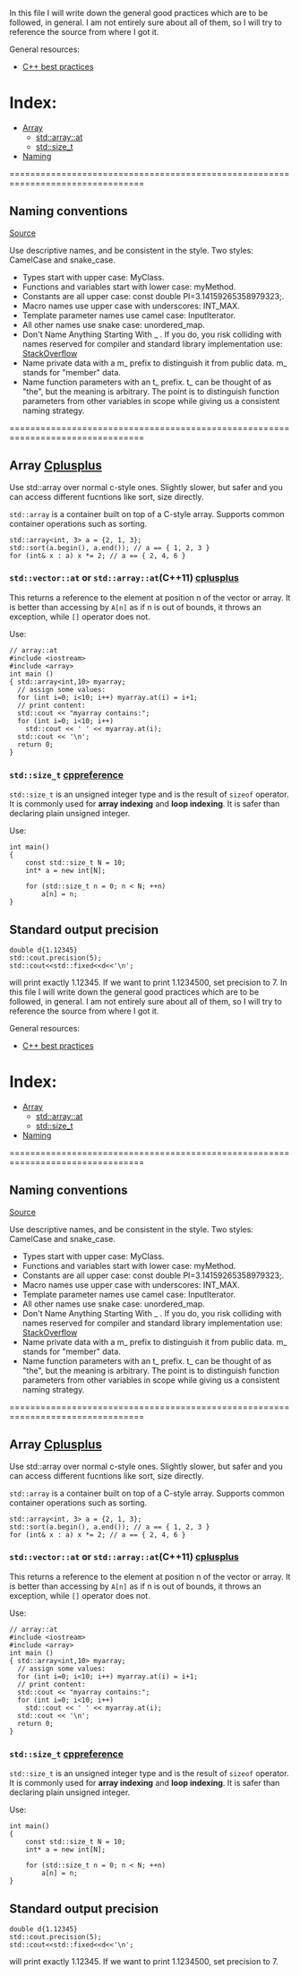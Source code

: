 In this file I will write down the general good practices which are to be followed, in general. I am not entirely sure about all of them, so I will try to reference the source from where I  got it.

General resources:
* [C++ best practices](https://www.gitbook.com/book/lefticus/cpp-best-practices/details)

# Index:

* [Array](#S-array)
    * [std::array::at](#S-array-at)
    * [std::size_t](#S-array-size_t)
* [Naming](#S-naming) 

================================================================================
## <a name="#S-naming"> </a> Naming conventions 

[Source](https://lefticus.gitbooks.io/cpp-best-practices/content/03-Style.html)

Use descriptive names, and be consistent in the style. Two styles: CamelCase and snake_case.

* Types start with upper case: MyClass.
* Functions and variables start with lower case: myMethod.
* Constants are all upper case: const double PI=3.14159265358979323;.
* Macro names use upper case with underscores: INT_MAX.
* Template parameter names use camel case: InputIterator.
* All other names use snake case: unordered_map.
* Don't Name Anything Starting With _ . If you do, you risk colliding with names reserved for compiler and standard library implementation use: [StackOverflow](
http://stackoverflow.com/questions/228783/what-are-the-rules-about-using-an-underscore-in-a-c-identifier)
* Name private data with a m_ prefix to distinguish it from public data. m_ stands for "member" data.
* Name function parameters with an t_ prefix. t_ can be thought of as "the", but the meaning is arbitrary. The point is to distinguish function parameters from other variables in scope while giving us a consistent naming strategy.

================================================================================

## <a name="S-array"> </a> Array [Cplusplus](http://www.cplusplus.com/doc/tutorial/arrays/)


Use std::array over normal c-style ones. Slightly slower, but safer and you can access different fucntions like sort, size directly.

`std::array` is a container built on top of a C-style array. Supports common container operations such as sorting.
```
std::array<int, 3> a = {2, 1, 3};
std::sort(a.begin(), a.end()); // a == { 1, 2, 3 }
for (int& x : a) x *= 2; // a == { 2, 4, 6 }
```

### <a name="S-array-at"> </a> `std::vector::at` or `std::array::at`(C++11) [cplusplus](http://www.cplusplus.com/reference/array/array/at/)

This returns a reference to the element at position n of the vector or array. It is better than accessing by `A[n]` as if n is out of bounds, it throws an exception, while `[]` operator does not.

Use:

```
// array::at
#include <iostream>
#include <array>
int main ()
{ std::array<int,10> myarray;
  // assign some values:
  for (int i=0; i<10; i++) myarray.at(i) = i+1;
  // print content:
  std::cout << "myarray contains:";
  for (int i=0; i<10; i++)
    std::cout << ' ' << myarray.at(i);
  std::cout << '\n';
  return 0;
}
```
### <a name="#S-array-size_t"> </a> `std::size_t` [cppreference](http://en.cppreference.com/w/cpp/types/size_t)

`std::size_t` is an unsigned integer type and is the result of `sizeof` operator. It is commonly used for **array indexing** and **loop indexing**. It is safer than declaring plain unsigned integer.

Use:
```
int main()
{
    const std::size_t N = 10;
    int* a = new int[N];

    for (std::size_t n = 0; n < N; ++n)
        a[n] = n;
}
```

## Standard output precision

```
double d{1.12345}
std::cout.precision(5);
std::cout<<std::fixed<<d<<'\n';
```

will print exactly 1.12345. If we want to print 1.1234500, set precision to 7. 
In this file I will write down the general good practices which are to be followed, in general. I am not entirely sure about all of them, so I will try to reference the source from where I  got it.

General resources:
* [C++ best practices](https://www.gitbook.com/book/lefticus/cpp-best-practices/details)

# Index:

* [Array](#S-array)
    * [std::array::at](#S-array-at)
    * [std::size_t](#S-array-size_t)
* [Naming](#S-naming) 

================================================================================
## <a name="#S-naming"> </a> Naming conventions 

[Source](https://lefticus.gitbooks.io/cpp-best-practices/content/03-Style.html)

Use descriptive names, and be consistent in the style. Two styles: CamelCase and snake_case.

* Types start with upper case: MyClass.
* Functions and variables start with lower case: myMethod.
* Constants are all upper case: const double PI=3.14159265358979323;.
* Macro names use upper case with underscores: INT_MAX.
* Template parameter names use camel case: InputIterator.
* All other names use snake case: unordered_map.
* Don't Name Anything Starting With _ . If you do, you risk colliding with names reserved for compiler and standard library implementation use: [StackOverflow](
http://stackoverflow.com/questions/228783/what-are-the-rules-about-using-an-underscore-in-a-c-identifier)
* Name private data with a m_ prefix to distinguish it from public data. m_ stands for "member" data.
* Name function parameters with an t_ prefix. t_ can be thought of as "the", but the meaning is arbitrary. The point is to distinguish function parameters from other variables in scope while giving us a consistent naming strategy.

================================================================================

## <a name="S-array"> </a> Array [Cplusplus](http://www.cplusplus.com/doc/tutorial/arrays/)


Use std::array over normal c-style ones. Slightly slower, but safer and you can access different fucntions like sort, size directly.

`std::array` is a container built on top of a C-style array. Supports common container operations such as sorting.
```
std::array<int, 3> a = {2, 1, 3};
std::sort(a.begin(), a.end()); // a == { 1, 2, 3 }
for (int& x : a) x *= 2; // a == { 2, 4, 6 }
```

### <a name="S-array-at"> </a> `std::vector::at` or `std::array::at`(C++11) [cplusplus](http://www.cplusplus.com/reference/array/array/at/)

This returns a reference to the element at position n of the vector or array. It is better than accessing by `A[n]` as if n is out of bounds, it throws an exception, while `[]` operator does not.

Use:

```
// array::at
#include <iostream>
#include <array>
int main ()
{ std::array<int,10> myarray;
  // assign some values:
  for (int i=0; i<10; i++) myarray.at(i) = i+1;
  // print content:
  std::cout << "myarray contains:";
  for (int i=0; i<10; i++)
    std::cout << ' ' << myarray.at(i);
  std::cout << '\n';
  return 0;
}
```
### <a name="#S-array-size_t"> </a> `std::size_t` [cppreference](http://en.cppreference.com/w/cpp/types/size_t)

`std::size_t` is an unsigned integer type and is the result of `sizeof` operator. It is commonly used for **array indexing** and **loop indexing**. It is safer than declaring plain unsigned integer.

Use:
```
int main()
{
    const std::size_t N = 10;
    int* a = new int[N];

    for (std::size_t n = 0; n < N; ++n)
        a[n] = n;
}
```

## Standard output precision

```
double d{1.12345}
std::cout.precision(5);
std::cout<<std::fixed<<d<<'\n';
```

will print exactly 1.12345. If we want to print 1.1234500, set precision to 7. 
